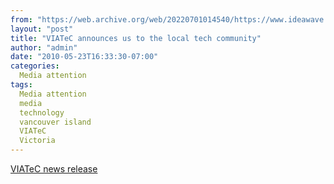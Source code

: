 ```yaml
---
from: "https://web.archive.org/web/20220701014540/https://www.ideawave.ca/viatec-announces-us-to-the-local-tech-community/"
layout: "post"
title: "VIATeC announces us to the local tech community"
author: "admin"
date: "2010-05-23T16:33:30-07:00"
categories:
  Media attention
tags: 
  Media attention
  media
  technology
  vancouver island
  VIATeC
  Victoria
---
```


[VIATeC news release](http://www.viatec.ca/news/2010/05/victoria-host-first-ideas-conference)
